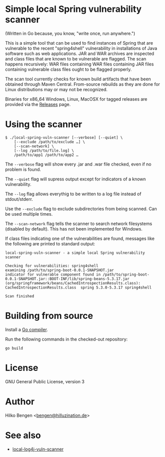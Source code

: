 # Simple local Spring vulnerability scanner

(Written in Go because, you know, "write once, run anywhere.")

This is a simple tool that can be used to find instances of Spring
that are vulnerable to the recent "spring4shell" vulnerability in
installations of Java software such as web applications. JAR and WAR
archives are inspected and class files that are known to be vulnerable
are flagged. The scan happens recursively: WAR files containing WAR
files containing JAR files containing vulnerable class files ought to
be flagged properly.

The scan tool currently checks for known build artifacts that have
been obtained through Maven Central. From-source rebuilds as they are
done for Linux distributions may or may not be recognized.

Binaries for x86_64 Windows, Linux, MacOSX for tagged releases are
provided via the
[Releases](https://github.com/hillu/local-spring-vuln-scanner/releases)
page.

# Using the scanner

```
$ ./local-spring-vuln-scanner [--verbose] [--quiet] \
    [--exclude /path/to/exclude …] \
	[--scan-network] \
	[--log /path/to/file.log] \
    /path/to/app1 /path/to/app2 …
```

The `--verbose` flag will show every .jar and .war file checked, even if no problem is found.

The `--quiet` flag will supress output except for indicators of a known vulnerability.

The `--log` flag allows everythig to be written to a log file instead of stdout/stderr.

Use the `--exclude` flag to exclude subdirectories from being scanned. Can be used multiple times.

The `--scan-network` flag tells the scanner to search network filesystems (disabled by default). This has not been implemented for Windows.

If class files indicating one of the vulnerabilities are found,
messages like the following are printed to standard output:
``` console
local-spring-vuln-scanner - a simple local Spring vulnerability scanner

Checking for vulnerabilities: spring4shell
examining /path/to/spring-boot-0.0.1-SNAPSHOT.jar
indicator for vulnerable component found in /path/to/spring-boot-0.0.1-SNAPSHOT.jar::BOOT-INF/lib/spring-beans-5.3.17.jar (org/springframework/beans/CachedIntrospectionResults.class): CachedIntrospectionResults.class  spring 5.3.0-5.3.17 spring4shell

Scan finished
```

# Building from source

Install a [Go compiler](https://golang.org/dl).

Run the following commands in the checked-out repository:
```
go build
```

# License

GNU General Public License, version 3

# Author

Hilko Bengen <<bengen@hilluzination.de>>

# See also

- [local-log4j-vuln-scanner](https://github.com/hillu/local-log4j-vuln-scanner)
